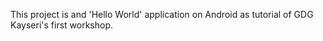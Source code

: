 This project is and 'Hello World' application on Android as tutorial of GDG Kayseri's first workshop.